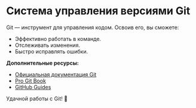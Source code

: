 # Система управления версиями Git

Git — инструмент для управления кодом. Освоив его, вы сможете:  
- Эффективно работать в команде.  
- Отслеживать изменения.  
- Быстро исправлять ошибки.  

**Дополнительные ресурсы:**  
- [Официальная документация Git](https://git-scm.com/doc)  
- [Pro Git Book](https://git-scm.com/book/ru/v2)  
- [GitHub Guides](https://guides.github.com/)  

Удачной работы с Git! 🚀
